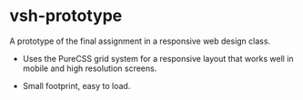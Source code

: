 # vsh-prototype
A prototype of the final assignment in a responsive web design class.

- Uses the PureCSS grid system for a responsive layout that works well in mobile and high resolution screens.

- Small footprint, easy to load.
